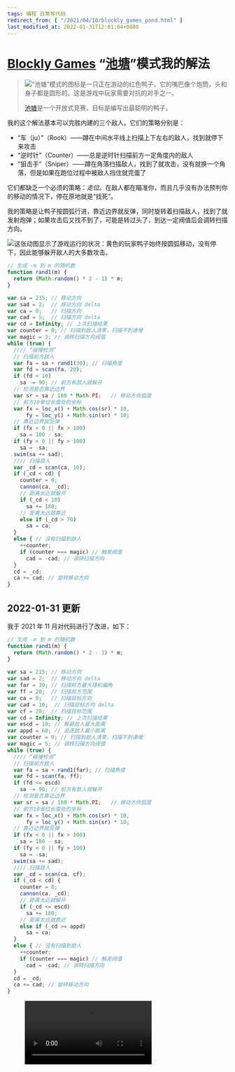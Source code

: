 ```yaml
---
tags: 编程 日常写代码
redirect_from: [ "/2021/04/10/blockly_games_pond.html" ]
last_modified_at: 2022-01-31T12:01:04+0800
---
```


# [Blockly Games](https://blockly.games) “[池塘](https://blockly.games/pond-duck)”模式我的解法

> ![“池塘”模式的图标是一只正在游动的红色鸭子，它的嘴巴像个炮筒，头和身子都是圆形的。这是游戏中玩家需要对抗的对手之一。](https://blockly.games/index/pond-duck.png)
>
> [池塘](https://blockly.games/pond-duck)是一个开放式竞赛，目标是编写出最聪明的鸭子。

我的这个解法基本可以完胜内建的三个敌人。它们的策略分别是：


+ “车（ju）”（Rook）――蹲在中间水平线上扫描上下左右的敌人，找到就停下来攻击
+ “逆时针”（Counter）――总是逆时针扫描前方一定角度内的敌人
+ “狙击手”（Sniper）――蹲在角落扫描敌人，找到了就攻击，没有就换一个角落，但是如果在跑位过程中被敌人挡住就完蛋了

它们都缺乏一个必须的策略：*走位*。在敌人都在瞄准你，而且几乎没有办法预判你的移动的情况下，停在原地就是“找死”。

我的策略是让鸭子按圆弧行进，靠近边界就反弹，同时旋转着扫描敌人，找到了就发射炮弹；如果攻击后又找不到了，可能是转过头了，到达一定阀值后会调转扫描方向。

![这张动图显示了游戏运行的状况：黄色的玩家鸭子始终按圆弧移动，没有停下，因此能够躲开敌人的大多数攻击。](https://ftp.bmp.ovh/imgs/2021/04/7144544e59b62647.gif)

```javascript
// 生成 -m 到 m 的随机数
function rand1(m) {
  return (Math.random() * 2 - 1) * m;
}

var sa = 215; // 移动方向
var sad = 2;  // 移动方向 delta
var ca = 0;   // 扫描方向
var cad = 5;  // 扫描方向 delta
var cd = Infinity; // 上次扫描结果
var counter = 0; // 扫描到敌人清零，扫描不到递增
var magic = 3; // 调转扫描方向阀值
while (true) {
  //// “碰撞检测”
  // 扫描前方敌人
  var fa = sa + rand1(30); // 扫描角度
  var fd = scan(fa, 20);
  if (fd < 10)
    sa -= 90; // 前方有敌人就躲开
  // 检测是否靠近边界
  var sr = sa / 180 * Math.PI;   // 移动方向弧度
  // 前方10单位长度处的坐标
  var fx = loc_x() + Math.cos(sr) * 10,
      fy = loc_y() + Math.sin(sr) * 10;
  // 靠近边界就反弹
  if (fx < 0 || fx > 100)
    sa = 180 - sa;
  if (fy < 0 || fy > 100)
    sa = -sa;
  swim(sa += sad);
  //// 扫描敌人
  var _cd = scan(ca, 10);
  if (_cd < cd) {
    counter = 0;
    cannon(ca, _cd);
    // 距离太近就躲开
    if (_cd < 10)
      sa += 180;
    // 距离太远就靠近
    else if (_cd > 70)
      sa = ca;
  }
  else { // 没有扫描到敌人
    ++counter;
    if (counter === magic) // 触发阀值
      cad = -cad; // 调转扫描方向
  }
  cd = _cd;
  ca += cad; // 旋转移动方向
}
```

## 2022-01-31 更新

我于 2021 年 11 月对代码进行了改进，如下：

```javascript
// 生成 -m 到 m 的随机数
function rand1(m) {
  return (Math.random() * 2 - 1) * m;
}
 
var sa = 215; // 移动方向
var sad = 2;  // 移动方向 delta
var far = 30; // 扫描前方最大随机偏角
var ff = 20;  // 扫描前方范围
var ca = 0;   // 扫描目标方向
var cad = 10;  // 扫描目标方向 delta
var cf = 20;  // 扫描目标范围
var cd = Infinity; // 上次扫描结果
var escd = 10; // 躲避敌人最大距离
var appd = 60; // 追逐敌人最小距离
var counter = 0; // 扫描到敌人清零，扫描不到递增
var magic = 5; // 调转扫描方向阀值
while (true) {
  //// “碰撞检测”
  // 扫描前方敌人
  var fa = sa + rand1(far); // 扫描角度
  var fd = scan(fa, ff);
  if (fd <= escd)
    sa -= 90; // 前方有敌人就躲开
  // 检测是否靠近边界
  var sr = sa / 180 * Math.PI;   // 移动方向弧度
  // 前方10单位长度处的坐标
  var fx = loc_x() + Math.cos(sr) * 10,
      fy = loc_y() + Math.sin(sr) * 10;
  // 靠近边界就反弹
  if (fx < 0 || fx > 100)
    sa = 180 - sa;
  if (fy < 0 || fy > 100)
    sa = -sa;
  swim(sa += sad);
  //// 扫描敌人
  var _cd = scan(ca, cf);
  if (_cd < cd) {
    counter = 0;
    cannon(ca, _cd);
    // 距离太近就躲开
    if (_cd <= escd)
      sa += 180;
    // 距离太远就靠近
    else if (_cd >= appd)
      sa = ca;
  }
  else { // 没有扫描到敌人
    ++counter;
    if (counter === magic) // 触发阀值
      cad = -cad; // 调转扫描方向
  }
  cd = _cd;
  ca += cad; // 旋转移动方向
}
```

<figure>
<video style="width: 290px; max-width:100%" src="{% link assets/blockly_pond.mp4 %}" controls playsinline></video>
</figure>
